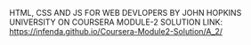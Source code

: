 HTML, CSS AND JS FOR WEB DEVLOPERS BY JOHN HOPKINS UNIVERSITY ON COURSERA
MODULE-2 SOLUTION
LINK: https://infenda.github.io/Coursera-Module2-Solution/A_2/
